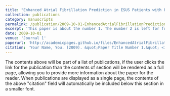 ```yaml
---
title: "Enhanced Atrial Fibrillation Prediction in ESUS Patients with Pre-training and Transfer Learning"
collection: publications
category: manuscripts
permalink: /publication/2009-10-01-EnhancedAtrialFibrillationPrediction
excerpt: 'This paper is about the number 1. The number 2 is left for future work.'
date: 2009-10-01
venue: 'Journal 1'
paperurl: 'http://academicpages.github.io/files/EnhancedAtrialFibrillationPrediction.pdf'
citation: 'Your Name, You. (2009). &quot;Paper Title Number 1.&quot; <i>Journal 1</i>. 1(1).'
---
```


The contents above will be part of a list of publications, if the user clicks the link for the publication than the contents of section will be rendered as a full page, allowing you to provide more information about the paper for the reader. When publications are displayed as a single page, the contents of the above "citation" field will automatically be included below this section in a smaller font.
